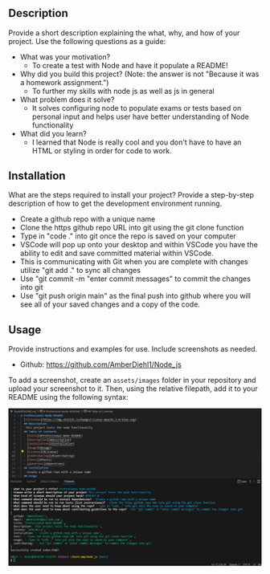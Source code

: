 # <Your-Project-Title>

## Description
Provide a short description explaining the what, why, and how of your project. Use the following questions as a guide:
- What was your motivation?
    - To create a test with Node and have it populate a README!
- Why did you build this project? (Note: the answer is not "Because it was a homework assignment.")
    - To further my skills with node js as well as js in general
- What problem does it solve?
    - It solves configuring node to populate exams or tests based on personal input and helps user have better understanding of Node functionality
- What did you learn?
    - I learned that Node is really cool and you don't have to have an HTML or styling in order for code to work. 

## Installation
What are the steps required to install your project? Provide a step-by-step description of how to get the development environment running.
- Create a github repo with a unique name
- Clone the https github repo URL into git using the git clone function
- Type in "code ." into git once the repo is saved on your computer
- VSCode will pop up onto your desktop and within VSCode you have the ability to edit and save committed material within VSCode.
- This is communicating with Git when you are complete with changes utilize "git add ." to sync all changes
- Use "git commit -m "enter commit messages" to commit the changes into git
- Use "git push origin main" as the final push into github where you will see all of your saved changes and a copy of the code.
## Usage
Provide instructions and examples for use. Include screenshots as needed.
- Github: https://github.com/AmberDiehl1/Node_js

To add a screenshot, create an `assets/images` folder in your repository and upload your screenshot to it. Then, using the relative filepath, add it to your README using the following syntax:


![alt text](/Images/Node_README.png)

